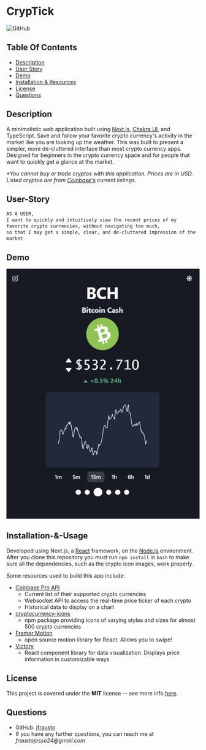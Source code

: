 # CrypTick

![GitHub](https://img.shields.io/github/license/JOCECODE/PucMan_Chase?style=plastic)

## Table Of Contents

- [Description](#Description)
- [User Story](#User-Story)
- [Demo](#Demo)
- [Installation & Resources](#Installation-&-Usage)
- [License](#License)
- [Questions](#Questions)

## Description

A minimalistic web application built using [Next.js](https://nextjs.org/), [Chakra UI](https://github.com/chakra-ui/chakra-ui), and TypeScript. Save and follow your favorite crypto currency's activity in the market like you are looking up the weather. This was built to present a simpler, more de-cluttered interface than most crypto currency apps. Designed for beginners in the crypto currency space and for people that want to quickly get a glance at the market.

_\*You cannot buy or trade cryptos with this application. Prices are in USD. Listed cryptos are from [Coinbase's](https://www.coinbase.com/) current listings._

## User-Story

```
AS A USER,
I want to quickly and intuitively view the recent prices of my favorite crypto currencies, without navigating too much, 
so that I may get a simple, clear, and de-cluttered impression of the market
```

## Demo

![CrypTick Dashboard](/screenshots/cryptick_demo_1.PNG?raw=true "CrypTick Dashboard")

<!-- ![Vibee Homepage](./client/public/assets/images/README/Vibee1.PNG) -->

## Installation-&-Usage

Developed using Next.js, a [React](https://reactjs.org/) framework, on the [Node.js](https://nodejs.org/) environment. After you clone this repository you must run `npm install` in `bash` to make sure all the dependencies, such as the crypto icon images, work properly.

Some resources used to build this app include:

- [Coinbase Pro API](https://docs.pro.coinbase.com/)
  - Current list of their supported crypto currencies
  - Websocket API to access the real-time price ticker of each crypto
  - Historical data to display on a chart
- [cryptocurrency-icons](https://github.com/spothq/cryptocurrency-icons)
  - npm package providing icons of varying styles and sizes for almost 500 crypto currencies
- [Framer Motion](https://www.framer.com/motion/)
  - open source motion library for React. Allows you to swipe!
- [Victory](https://formidable.com/open-source/victory/)
  - React component library for data visualization. Displays price information in customizable ways

## License

This project is covered under the **MIT** license -- see more info [here](https://opensource.org/licenses/MIT).

## Questions

- GitHub: [jfrausto](https://github.com/jfrausto)
- If you have any further questions, you can reach me at _fraustojesse24@gmail.com_
